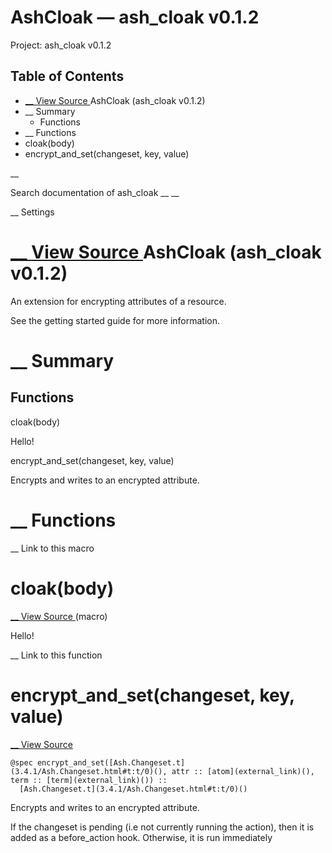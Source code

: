 # AshCloak — ash_cloak v0.1.2

Project: ash_cloak v0.1.2

## Table of Contents

- [ __ View Source ](external_link) AshCloak (ash_cloak v0.1.2)
- __ Summary
  - Functions
- __ Functions
- cloak(body)
- encrypt_and_set(changeset, key, value)

__

Search documentation of ash_cloak __ __

__ Settings

#  [ __ View Source ](external_link) AshCloak (ash_cloak v0.1.2)

An extension for encrypting attributes of a resource.

See the getting started guide for more information.

#  __ Summary

##  Functions

cloak(body)

Hello!

encrypt_and_set(changeset, key, value)

Encrypts and writes to an encrypted attribute.

#  __ Functions

__ Link to this macro

# cloak(body)

[ __ View Source ](external_link) (macro)

Hello!

__ Link to this function

# encrypt_and_set(changeset, key, value)

[ __ View Source ](external_link)
    
    
    @spec encrypt_and_set([Ash.Changeset.t](3.4.1/Ash.Changeset.html#t:t/0)(), attr :: [atom](external_link)(), term :: [term](external_link)()) ::
      [Ash.Changeset.t](3.4.1/Ash.Changeset.html#t:t/0)()

Encrypts and writes to an encrypted attribute.

If the changeset is pending (i.e not currently running the action), then it is added as a before_action hook. Otherwise, it is run immediately
